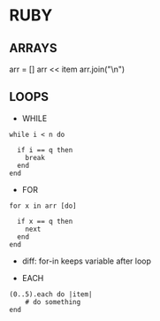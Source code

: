 # RUBY

## ARRAYS

arr = []
arr << item
arr.join("\n")

## LOOPS

- WHILE

```
while i < n do

  if i == q then
    break
  end
end
```


- FOR

```
for x in arr [do]

  if x == q then
    next
  end
end
```

- diff: for-in keeps variable after loop

- EACH
```
(0..5).each do |item|
    # do something
end
```
